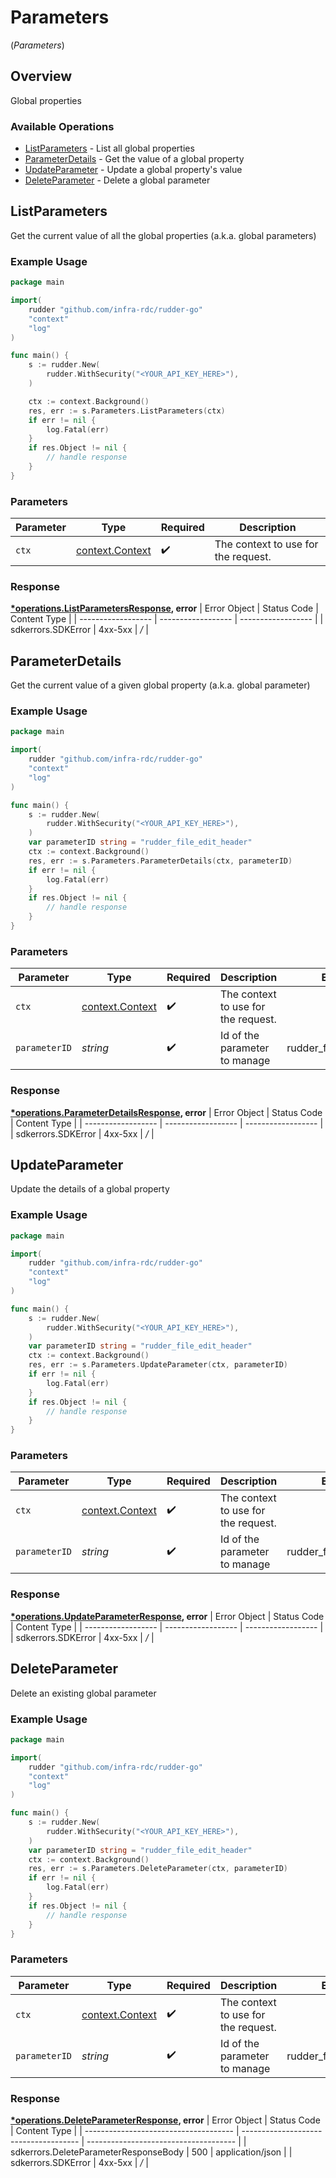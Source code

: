# Parameters
(*Parameters*)

## Overview

Global properties

### Available Operations

* [ListParameters](#listparameters) - List all global properties
* [ParameterDetails](#parameterdetails) - Get the value of a global property
* [UpdateParameter](#updateparameter) - Update a global property's value
* [DeleteParameter](#deleteparameter) - Delete a global parameter

## ListParameters

Get the current value of all the global properties (a.k.a. global parameters)

### Example Usage

```go
package main

import(
	rudder "github.com/infra-rdc/rudder-go"
	"context"
	"log"
)

func main() {
    s := rudder.New(
        rudder.WithSecurity("<YOUR_API_KEY_HERE>"),
    )

    ctx := context.Background()
    res, err := s.Parameters.ListParameters(ctx)
    if err != nil {
        log.Fatal(err)
    }
    if res.Object != nil {
        // handle response
    }
}
```

### Parameters

| Parameter                                             | Type                                                  | Required                                              | Description                                           |
| ----------------------------------------------------- | ----------------------------------------------------- | ----------------------------------------------------- | ----------------------------------------------------- |
| `ctx`                                                 | [context.Context](https://pkg.go.dev/context#Context) | :heavy_check_mark:                                    | The context to use for the request.                   |


### Response

**[*operations.ListParametersResponse](../../models/operations/listparametersresponse.md), error**
| Error Object       | Status Code        | Content Type       |
| ------------------ | ------------------ | ------------------ |
| sdkerrors.SDKError | 4xx-5xx            | */*                |

## ParameterDetails

Get the current value of a given global property (a.k.a. global parameter)

### Example Usage

```go
package main

import(
	rudder "github.com/infra-rdc/rudder-go"
	"context"
	"log"
)

func main() {
    s := rudder.New(
        rudder.WithSecurity("<YOUR_API_KEY_HERE>"),
    )
    var parameterID string = "rudder_file_edit_header"
    ctx := context.Background()
    res, err := s.Parameters.ParameterDetails(ctx, parameterID)
    if err != nil {
        log.Fatal(err)
    }
    if res.Object != nil {
        // handle response
    }
}
```

### Parameters

| Parameter                                             | Type                                                  | Required                                              | Description                                           | Example                                               |
| ----------------------------------------------------- | ----------------------------------------------------- | ----------------------------------------------------- | ----------------------------------------------------- | ----------------------------------------------------- |
| `ctx`                                                 | [context.Context](https://pkg.go.dev/context#Context) | :heavy_check_mark:                                    | The context to use for the request.                   |                                                       |
| `parameterID`                                         | *string*                                              | :heavy_check_mark:                                    | Id of the parameter to manage                         | rudder_file_edit_header                               |


### Response

**[*operations.ParameterDetailsResponse](../../models/operations/parameterdetailsresponse.md), error**
| Error Object       | Status Code        | Content Type       |
| ------------------ | ------------------ | ------------------ |
| sdkerrors.SDKError | 4xx-5xx            | */*                |

## UpdateParameter

Update the details of a global property

### Example Usage

```go
package main

import(
	rudder "github.com/infra-rdc/rudder-go"
	"context"
	"log"
)

func main() {
    s := rudder.New(
        rudder.WithSecurity("<YOUR_API_KEY_HERE>"),
    )
    var parameterID string = "rudder_file_edit_header"
    ctx := context.Background()
    res, err := s.Parameters.UpdateParameter(ctx, parameterID)
    if err != nil {
        log.Fatal(err)
    }
    if res.Object != nil {
        // handle response
    }
}
```

### Parameters

| Parameter                                             | Type                                                  | Required                                              | Description                                           | Example                                               |
| ----------------------------------------------------- | ----------------------------------------------------- | ----------------------------------------------------- | ----------------------------------------------------- | ----------------------------------------------------- |
| `ctx`                                                 | [context.Context](https://pkg.go.dev/context#Context) | :heavy_check_mark:                                    | The context to use for the request.                   |                                                       |
| `parameterID`                                         | *string*                                              | :heavy_check_mark:                                    | Id of the parameter to manage                         | rudder_file_edit_header                               |


### Response

**[*operations.UpdateParameterResponse](../../models/operations/updateparameterresponse.md), error**
| Error Object       | Status Code        | Content Type       |
| ------------------ | ------------------ | ------------------ |
| sdkerrors.SDKError | 4xx-5xx            | */*                |

## DeleteParameter

Delete an existing global parameter

### Example Usage

```go
package main

import(
	rudder "github.com/infra-rdc/rudder-go"
	"context"
	"log"
)

func main() {
    s := rudder.New(
        rudder.WithSecurity("<YOUR_API_KEY_HERE>"),
    )
    var parameterID string = "rudder_file_edit_header"
    ctx := context.Background()
    res, err := s.Parameters.DeleteParameter(ctx, parameterID)
    if err != nil {
        log.Fatal(err)
    }
    if res.Object != nil {
        // handle response
    }
}
```

### Parameters

| Parameter                                             | Type                                                  | Required                                              | Description                                           | Example                                               |
| ----------------------------------------------------- | ----------------------------------------------------- | ----------------------------------------------------- | ----------------------------------------------------- | ----------------------------------------------------- |
| `ctx`                                                 | [context.Context](https://pkg.go.dev/context#Context) | :heavy_check_mark:                                    | The context to use for the request.                   |                                                       |
| `parameterID`                                         | *string*                                              | :heavy_check_mark:                                    | Id of the parameter to manage                         | rudder_file_edit_header                               |


### Response

**[*operations.DeleteParameterResponse](../../models/operations/deleteparameterresponse.md), error**
| Error Object                          | Status Code                           | Content Type                          |
| ------------------------------------- | ------------------------------------- | ------------------------------------- |
| sdkerrors.DeleteParameterResponseBody | 500                                   | application/json                      |
| sdkerrors.SDKError                    | 4xx-5xx                               | */*                                   |
